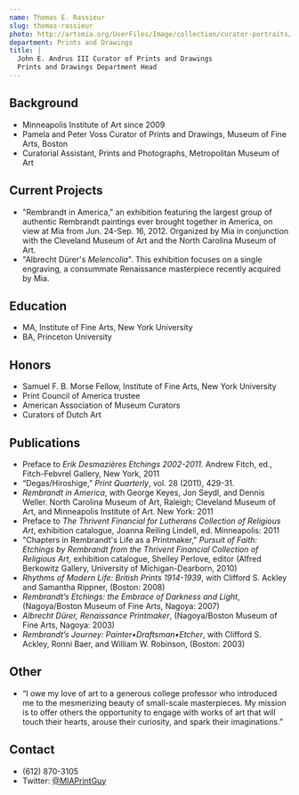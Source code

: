 ```yaml
---
name: Thomas E. Rassieur
slug: thomas-rassieur
photo: http://artsmia.org/UserFiles/Image/collection/curator-portraits/Rassieur.jpg
department: Prints and Drawings
title: |
  John E. Andrus III Curator of Prints and Drawings
  Prints and Drawings Department Head
---
```


## Background
- Minneapolis Institute of Art since 2009
- Pamela and Peter Voss Curator of Prints and Drawings, Museum of Fine Arts, Boston
- Curatorial Assistant, Prints and Photographs, Metropolitan Museum of Art

## Current Projects
- "Rembrandt in America," an exhibition featuring the largest group of authentic Rembrandt paintings ever brought together in America, on view at Mia from Jun. 24-Sep. 16, 2012. Organized by Mia in conjunction with the Cleveland Museum of Art and the North Carolina Museum of Art.
- "Albrecht Dürer's <em>Melencolia</em>". This exhibition focuses on a single engraving, a consummate Renaissance masterpiece recently acquired by Mia.

## Education
- MA, Institute of Fine Arts, New York University
- BA, Princeton University

## Honors
- Samuel F. B. Morse Fellow, Institute of Fine Arts, New York University
- Print Council of America trustee
- American Association of Museum Curators
- Curators of Dutch Art

## Publications
- Preface to <em>Erik Desmazières Etchings 2002-2011.</em> Andrew Fitch, ed., Fitch-Febvrel Gallery, New York, 2011
- “Degas/Hiroshige,” <em>Print Quarterly</em>, vol. 28 (2011), 429-31.
- <em>Rembrandt in America</em>, with George Keyes, Jon Seydl, and Dennis Weller. North Carolina Museum of Art, Raleigh; Cleveland Museum of Art, and Minneapolis Institute of Art. New York: 2011
- Preface to <em>The Thrivent Financial for Lutherans Collection of Religious Art</em>, exhibition catalogue, Joanna Reiling Lindell, ed. Minneapolis: 2011
- "Chapters in Rembrandt's Life as a Printmaker,"<em> Pursuit of Faith: Etchings by Rembrandt from the Thrivent Financial Collection of Religious Art, </em>exhibition catalogue, Shelley Perlove, editor (Alfred Berkowitz Gallery, University of Michigan-Dearborn, 2010)
- <em>Rhythms of Modern Life: British Prints 1914-1939</em>, with Clifford S. Ackley and Samantha Rippner, (Boston: 2008)
- <em>Rembrandt’s Etchings: the Embrace of Darkness and Light</em>, (Nagoya/Boston Museum of Fine Arts, Nagoya: 2007)
- <em>Albrecht Dürer, Renaissance Printmaker</em>, (Nagoya/Boston Museum of Fine Arts, Nagoya: 2003)
- <em>Rembrandt’s Journey: Painter•Draftsman•Etcher</em>, with Clifford S. Ackley, Ronni Baer, and William W. Robinson, (Boston: 2003)

## Other
- “I owe my love of art to a generous college professor who introduced me to the mesmerizing beauty of small-scale masterpieces. My mission is to offer others the opportunity to engage with works of art that will touch their hearts, arouse their curiosity, and spark their imaginations.”

## Contact
* (612) 870-3105
* Twitter: [@MIAPrintGuy](https://twitter.com/MIAPrintGuy)
